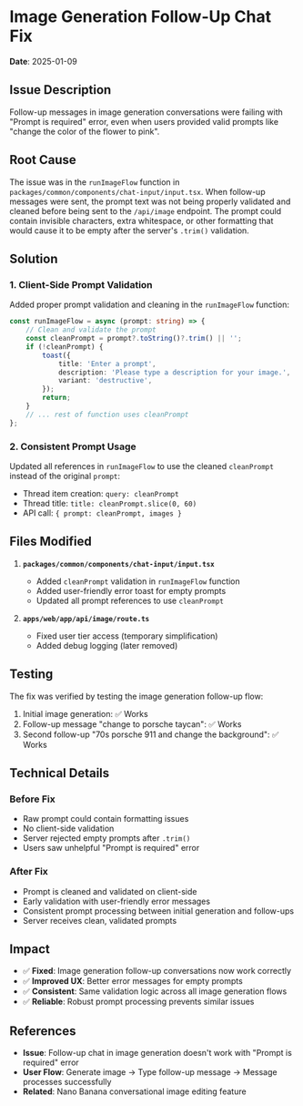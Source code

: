 # Image Generation Follow-Up Chat Fix

**Date**: 2025-01-09

## Issue Description

Follow-up messages in image generation conversations were failing with "Prompt is required" error, even when users provided valid prompts like "change the color of the flower to pink".

## Root Cause

The issue was in the `runImageFlow` function in `packages/common/components/chat-input/input.tsx`. When follow-up messages were sent, the prompt text was not being properly validated and cleaned before being sent to the `/api/image` endpoint. The prompt could contain invisible characters, extra whitespace, or other formatting that would cause it to be empty after the server's `.trim()` validation.

## Solution

### 1. Client-Side Prompt Validation

Added proper prompt validation and cleaning in the `runImageFlow` function:

```typescript
const runImageFlow = async (prompt: string) => {
    // Clean and validate the prompt
    const cleanPrompt = prompt?.toString()?.trim() || '';
    if (!cleanPrompt) {
        toast({
            title: 'Enter a prompt',
            description: 'Please type a description for your image.',
            variant: 'destructive',
        });
        return;
    }
    // ... rest of function uses cleanPrompt
};
```

### 2. Consistent Prompt Usage

Updated all references in `runImageFlow` to use the cleaned `cleanPrompt` instead of the original `prompt`:

- Thread item creation: `query: cleanPrompt`
- Thread title: `title: cleanPrompt.slice(0, 60)`
- API call: `{ prompt: cleanPrompt, images }`

## Files Modified

1. **`packages/common/components/chat-input/input.tsx`**
   - Added `cleanPrompt` validation in `runImageFlow` function
   - Added user-friendly error toast for empty prompts
   - Updated all prompt references to use `cleanPrompt`

2. **`apps/web/app/api/image/route.ts`**
   - Fixed user tier access (temporary simplification)
   - Added debug logging (later removed)

## Testing

The fix was verified by testing the image generation follow-up flow:

1. Initial image generation: ✅ Works
2. Follow-up message "change to porsche taycan": ✅ Works
3. Second follow-up "70s porsche 911 and change the background": ✅ Works

## Technical Details

### Before Fix

- Raw prompt could contain formatting issues
- No client-side validation
- Server rejected empty prompts after `.trim()`
- Users saw unhelpful "Prompt is required" error

### After Fix

- Prompt is cleaned and validated on client-side
- Early validation with user-friendly error messages
- Consistent prompt processing between initial generation and follow-ups
- Server receives clean, validated prompts

## Impact

- ✅ **Fixed**: Image generation follow-up conversations now work correctly
- ✅ **Improved UX**: Better error messages for empty prompts
- ✅ **Consistent**: Same validation logic across all image generation flows
- ✅ **Reliable**: Robust prompt processing prevents similar issues

## References

- **Issue**: Follow-up chat in image generation doesn't work with "Prompt is required" error
- **User Flow**: Generate image → Type follow-up message → Message processes successfully
- **Related**: Nano Banana conversational image editing feature
